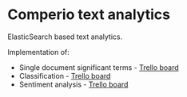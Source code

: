 # Comperio text analytics

ElasticSearch based text analytics.

Implementation of:

* Single document significant terms - [Trello board](https://trello.com/c/nrO8QIp9)
* Classification - [Trello board](https://trello.com/c/PU7XqsTi)
* Sentiment analysis - [Trello board](https://trello.com/c/C8H5fBcJ)
